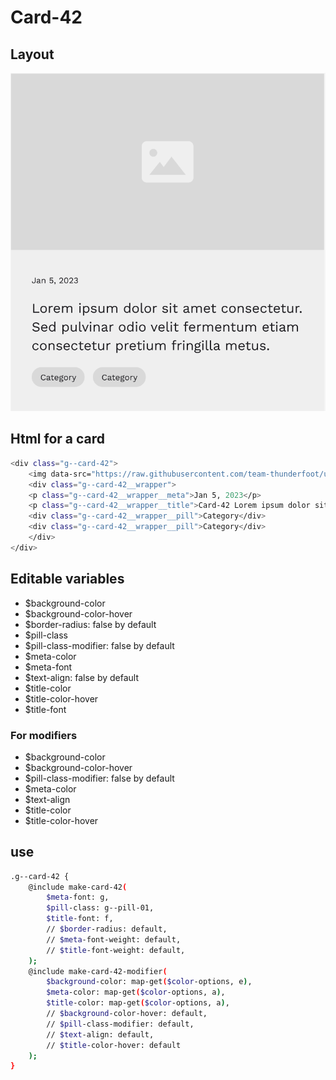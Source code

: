 # Card-42

## Layout

![alt text][card-42]

[card-42]: /src/img/global-components/card/card-42.png

## Html for a card

```sh
<div class="g--card-42">
    <img data-src="https://raw.githubusercontent.com/team-thunderfoot/ui/main/src/img/global-components/img-placeholder.jpg" src="/src/img/global-components/placeholder.jpg" alt="alt text" class="g--card-42__media g--lazy-01 f--ar" width="604" height="340">
    <div class="g--card-42__wrapper">
    <p class="g--card-42__wrapper__meta">Jan 5, 2023</p>
    <p class="g--card-42__wrapper__title">Card-42 Lorem ipsum dolor sit amet consectetur. Sed pulvinar odio velit fermentum etiam consectetur pretium fringilla metus.</p>
    <div class="g--card-42__wrapper__pill">Category</div>
    <div class="g--card-42__wrapper__pill">Category</div>
    </div>
</div>
```

## Editable variables

- $background-color
- $background-color-hover
- $border-radius: false by default
- $pill-class
- $pill-class-modifier: false by default
- $meta-color
- $meta-font
- $text-align: false by default
- $title-color
- $title-color-hover
- $title-font

### For modifiers

- $background-color
- $background-color-hover
- $pill-class-modifier: false by default
- $meta-color
- $text-align
- $title-color
- $title-color-hover

## use

```sh
.g--card-42 {
    @include make-card-42(
        $meta-font: g,
        $pill-class: g--pill-01,
        $title-font: f,
        // $border-radius: default,
        // $meta-font-weight: default,
        // $title-font-weight: default,
    );
    @include make-card-42-modifier(
        $background-color: map-get($color-options, e),
        $meta-color: map-get($color-options, a),
        $title-color: map-get($color-options, a),
        // $background-color-hover: default,
        // $pill-class-modifier: default,
        // $text-align: default,
        // $title-color-hover: default
    );
}
```
